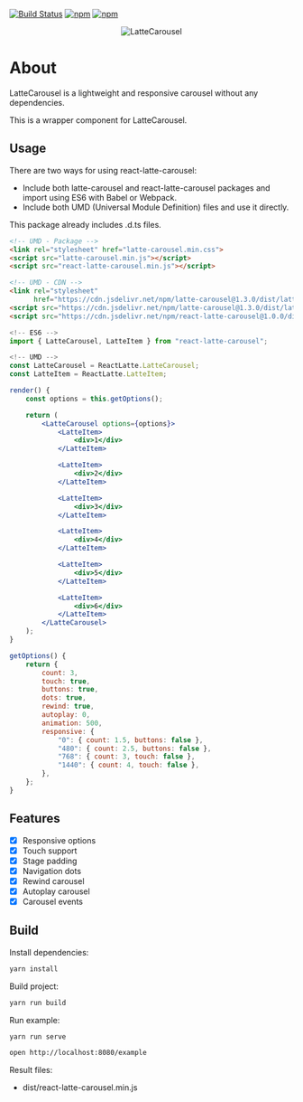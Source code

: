 [![Build Status](https://travis-ci.com/latte-carousel/react-latte-carousel.svg?branch=master)](https://travis-ci.com/latte-carousel/react-latte-carousel)
[![npm](https://img.shields.io/npm/v/react-latte-carousel.svg)](https://npmjs.com/package/react-latte-carousel)
[![npm](https://img.shields.io/npm/l/react-latte-carousel.svg)](https://github.com/latte-carousel/react-latte-carousel/blob/master/LICENSE)

<p align="center">
    <img src="https://latte-carousel.github.io/img/colored_small.png" alt="LatteCarousel"/>
</p>

# About

LatteCarousel is a lightweight and responsive carousel without any dependencies.

This is a wrapper component for LatteCarousel.

## Usage

There are two ways for using react-latte-carousel:

-   Include both latte-carousel and react-latte-carousel packages and import using ES6 with Babel or Webpack.
-   Include both UMD (Universal Module Definition) files and use it directly.

This package already includes .d.ts files.

```html
<!-- UMD - Package -->
<link rel="stylesheet" href="latte-carousel.min.css">
<script src="latte-carousel.min.js"></script>
<script src="react-latte-carousel.min.js"></script>

<!-- UMD - CDN -->
<link rel="stylesheet"
      href="https://cdn.jsdelivr.net/npm/latte-carousel@1.3.0/dist/latte-carousel.min.css">
<script src="https://cdn.jsdelivr.net/npm/latte-carousel@1.3.0/dist/latte-carousel.min.js"></script>
<script src="https://cdn.jsdelivr.net/npm/react-latte-carousel@1.0.0/dist/react-latte-carousel.min.js"></script>
```

```jsx
<!-- ES6 -->
import { LatteCarousel, LatteItem } from "react-latte-carousel";

<!-- UMD -->
const LatteCarousel = ReactLatte.LatteCarousel;
const LatteItem = ReactLatte.LatteItem;
```

```jsx
render() {
    const options = this.getOptions();

    return (
        <LatteCarousel options={options}>
            <LatteItem>
                <div>1</div>
            </LatteItem>

            <LatteItem>
                <div>2</div>
            </LatteItem>

            <LatteItem>
                <div>3</div>
            </LatteItem>

            <LatteItem>
                <div>4</div>
            </LatteItem>

            <LatteItem>
                <div>5</div>
            </LatteItem>

            <LatteItem>
                <div>6</div>
            </LatteItem>
        </LatteCarousel>
    );
}
```

```jsx
getOptions() {
    return {
        count: 3,
        touch: true,
        buttons: true,
        dots: true,
        rewind: true,
        autoplay: 0,
        animation: 500,
        responsive: {
            "0": { count: 1.5, buttons: false },
            "480": { count: 2.5, buttons: false },
            "768": { count: 3, touch: false },
            "1440": { count: 4, touch: false },
        },
    };
}
```

## Features

-   [x] Responsive options
-   [x] Touch support
-   [x] Stage padding
-   [x] Navigation dots
-   [x] Rewind carousel
-   [x] Autoplay carousel
-   [x] Carousel events

## Build

Install dependencies:

```sh
yarn install
```

Build project:

```sh
yarn run build
```

Run example:

```sh
yarn run serve

open http://localhost:8080/example
```

Result files:

-   dist/react-latte-carousel.min.js

